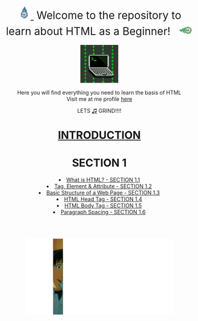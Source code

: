 <div align ="center">

<h1 style="font-weight:normal">
  <a href="https://sourcerer.io">
    <img src=https://github.com/UP210630/UP210630_CPP/blob/main/Imagenes/Fireee.webp
    alt="Gif1" width=35>
  </a>
  &nbsp;Welcome to the repository to learn about HTML as a Beginner! &nbsp;
  <img src=https://github.com/UP210630/UP210630_CPP/blob/main/Imagenes/Tad2ZrQ.gif 
    alt="gif2" width=35>

</div>

  <div align ="CENTER">
  <img  height="100" src="/media/matrixgif.gif"
  </div>

Here you will find everything you need to learn the basis of HTML <br>
Visit me at me profile [here](https://github.com/wrenchtech)


LETS    [♫](https://www.youtube.com/watch?v=H6Q4s_ZdvAQ)   GRIND!!!!

<div align ="center">
<h1><a href="/Introduction.txt">  INTRODUCTION</a></h1>
</div>

<div align ="center">
<h1>SECTION 1</h1>
</div>

<o>
    <li><a href="/SECTIONS/SECTION 1/SECTION 1.1 - What is HTML.txt">   What is HTML? - SECTION 1.1</a></li>
    <li><a href="/SECTIONS/SECTION 1/SECTION 1.2 - Tag, Element & Attribute.txt">   Tag, Element & Attribute - SECTION 1.2</a></li>
    <li><a href="/SECTIONS/SECTION 1/SECTION 1.3 - Basic Structure of a Web Page.html">  Basic Structure of a Web Page - SECTION 1.3</a></li>
    <li><a href="/SECTIONS/SECTION 1/SECTION 1.4 - HTML Head Tag.html">  HTML Head Tag - SECTION 1.4</a></li>
    <li><a href="/SECTIONS/SECTION 1/SECTION 1.5 - HTML Body Tag.html">  HTML Body Tag - SECTION 1.5</a></li>
    <li><a href="/SECTIONS/SECTION 1/SECTION 1.6 - Paragraph Space.html">  Paragraph Spacing - SECTION 1.6</a></li>

 <br><br><div align ="CENTER">
<img alt="c++" height="200" src="https://github.com/UP210630/UP210630_CPP/blob/main/Imagenes/PositiveWhisperedAmethystgemclam-max-1mb.gif"/>
</div>    